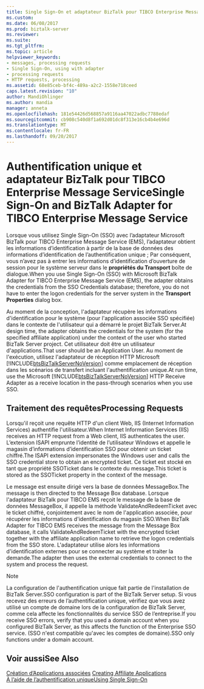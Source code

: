```yaml
---
title: Single Sign-On et adaptateur BizTalk pour TIBCO Enterprise Message Service | Documents Microsoft
ms.custom: 
ms.date: 06/08/2017
ms.prod: biztalk-server
ms.reviewer: 
ms.suite: 
ms.tgt_pltfrm: 
ms.topic: article
helpviewer_keywords:
- messages, processing requests
- Single Sign-On, using with adapter
- processing requests
- HTTP requests, processing
ms.assetid: 68e85ceb-bf4c-489a-a2c2-1558e718ceed
caps.latest.revision: "10"
author: MandiOhlinger
ms.author: mandia
manager: anneta
ms.openlocfilehash: 181e54426d568857a9116aa47022adbc7788edaf
ms.sourcegitcommit: cb908c540d8f1a692d01dc8f313e16cb4b4e696d
ms.translationtype: MT
ms.contentlocale: fr-FR
ms.lasthandoff: 09/20/2017
---
```

# <a name="single-sign-on-and-biztalk-adapter-for-tibco-enterprise-message-service"></a><span data-ttu-id="07393-102">Authentification unique et adaptateur BizTalk pour TIBCO Enterprise Message Service</span><span class="sxs-lookup"><span data-stu-id="07393-102">Single Sign-On and BizTalk Adapter for TIBCO Enterprise Message Service</span></span>
<span data-ttu-id="07393-103">Lorsque vous utilisez Single Sign-On (SSO) avec l’adaptateur Microsoft BizTalk pour TIBCO Enterprise Message Service (EMS), l’adaptateur obtient les informations d’identification à partir de la base de données des informations d’identification de l’authentification unique ; Par conséquent, vous n’avez pas à entrer les informations d’identification d’ouverture de session pour le système serveur dans le **propriétés du Transport** boîte de dialogue.</span><span class="sxs-lookup"><span data-stu-id="07393-103">When you use Single Sign-On (SSO) with Microsoft BizTalk Adapter for TIBCO Enterprise Message Service (EMS), the adapter obtains the credentials from the SSO Credentials database; therefore, you do not have to enter the logon credentials for the server system in the **Transport Properties** dialog box.</span></span>  
  
 <span data-ttu-id="07393-104">Au moment de la conception, l'adaptateur récupère les informations d'identification pour le système (pour l'application associée SSO spécifiée) dans le contexte de l'utilisateur qui a démarré le projet BizTalk Server.</span><span class="sxs-lookup"><span data-stu-id="07393-104">At design time, the adapter obtains the credentials for the system (for the specified affiliate application) under the context of the user who started BizTalk Server project.</span></span> <span data-ttu-id="07393-105">Cet utilisateur doit être un utilisateur d'applications.</span><span class="sxs-lookup"><span data-stu-id="07393-105">That user should be an Application User.</span></span> <span data-ttu-id="07393-106">Au moment de l'exécution, utilisez l'adaptateur de réception HTTP Microsoft [!INCLUDE[btsBizTalkServerNoVersion](../includes/btsbiztalkservernoversion-md.md)] comme emplacement de réception dans les scénarios de transfert incluant l'authentification unique.</span><span class="sxs-lookup"><span data-stu-id="07393-106">At run time, use the Microsoft [!INCLUDE[btsBizTalkServerNoVersion](../includes/btsbiztalkservernoversion-md.md)] HTTP Receive Adapter as a receive location in the pass-through scenarios when you use SSO.</span></span>  
  
## <a name="processing-requests"></a><span data-ttu-id="07393-107">Traitement des requêtes</span><span class="sxs-lookup"><span data-stu-id="07393-107">Processing Requests</span></span>  
 <span data-ttu-id="07393-108">Lorsqu'il reçoit une requête HTTP d'un client Web, IIS (Internet Information Services) authentifie l'utilisateur.</span><span class="sxs-lookup"><span data-stu-id="07393-108">When Internet Information Services (IIS) receives an HTTP request from a Web client, IIS authenticates the user.</span></span> <span data-ttu-id="07393-109">L’extension ISAPI emprunte l’identité de l’utilisateur Windows et appelle le magasin d’informations d’identification SSO pour obtenir un ticket chiffré.</span><span class="sxs-lookup"><span data-stu-id="07393-109">The ISAPI extension impersonates the Windows user and calls the SSO credential store to obtain an encrypted ticket.</span></span> <span data-ttu-id="07393-110">Ce ticket est stocké en tant que propriété SSOTicket dans le contexte du message.</span><span class="sxs-lookup"><span data-stu-id="07393-110">This ticket is stored as the SSOTicket property in the context of the message.</span></span>  
  
 <span data-ttu-id="07393-111">Le message est ensuite dirigé vers la base de données MessageBox.</span><span class="sxs-lookup"><span data-stu-id="07393-111">The message is then directed to the Message Box database.</span></span> <span data-ttu-id="07393-112">Lorsque l'adaptateur BizTalk pour TIBCO EMS reçoit le message de la base de données MessageBox, il appelle la méthode ValidateAndRedeemTicket avec le ticket chiffré, conjointement avec le nom de l'application associée, pour récupérer les informations d'identification du magasin SSO.</span><span class="sxs-lookup"><span data-stu-id="07393-112">When BizTalk Adapter for TIBCO EMS receives the message from the Message Box database, it calls ValidateAndRedeemTicket with the encrypted ticket together with the affiliate application name to retrieve the logon credentials from the SSO store.</span></span> <span data-ttu-id="07393-113">L'adaptateur utilise alors les informations d'identification externes pour se connecter au système et traiter la demande.</span><span class="sxs-lookup"><span data-stu-id="07393-113">The adapter then uses the external credentials to connect to the system and process the request.</span></span>  
  
> [!NOTE]
>  <span data-ttu-id="07393-114">La configuration de l'authentification unique fait partie de l'installation de BizTalk Server.</span><span class="sxs-lookup"><span data-stu-id="07393-114">SSO configuration is part of the BizTalk Server setup.</span></span> <span data-ttu-id="07393-115">Si vous recevez des erreurs de l’authentification unique, vérifiez que vous avez utilisé un compte de domaine lors de la configuration de BizTalk Server, comme cela affecte les fonctionnalités du service SSO de l’entreprise.</span><span class="sxs-lookup"><span data-stu-id="07393-115">If you receive SSO errors, verify that you used a domain account when you configured BizTalk Server, as this affects the function of the Enterprise SSO service.</span></span> <span data-ttu-id="07393-116">(SSO n'est compatible qu'avec les comptes de domaine).</span><span class="sxs-lookup"><span data-stu-id="07393-116">SSO only functions under a domain account.</span></span>  
  
## <a name="see-also"></a><span data-ttu-id="07393-117">Voir aussi</span><span class="sxs-lookup"><span data-stu-id="07393-117">See Also</span></span>  
 <span data-ttu-id="07393-118">[Création d’Applications associées](../core/creating-affiliate-applications5.md) </span><span class="sxs-lookup"><span data-stu-id="07393-118">[Creating Affiliate Applications](../core/creating-affiliate-applications5.md) </span></span>  
 [<span data-ttu-id="07393-119">À l’aide de l’authentification unique</span><span class="sxs-lookup"><span data-stu-id="07393-119">Using Single Sign-On</span></span>](../core/using-single-sign-on4.md)